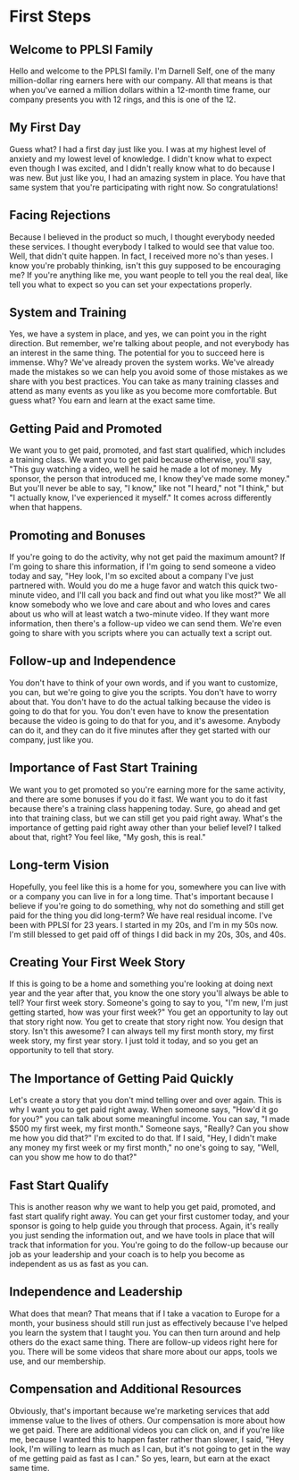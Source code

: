 # First Steps

## Welcome to PPLSI Family

Hello and welcome to the PPLSI family. I'm Darnell Self, one of the many million-dollar ring earners here with our company. All that means is that when you've earned a million dollars within a 12-month time frame, our company presents you with 12 rings, and this is one of the 12.

## My First Day

Guess what? I had a first day just like you. I was at my highest level of anxiety and my lowest level of knowledge. I didn't know what to expect even though I was excited, and I didn't really know what to do because I was new. But just like you, I had an amazing system in place. You have that same system that you're participating with right now. So congratulations!

## Facing Rejections

Because I believed in the product so much, I thought everybody needed these services. I thought everybody I talked to would see that value too. Well, that didn't quite happen. In fact, I received more no's than yeses. I know you're probably thinking, isn't this guy supposed to be encouraging me? If you're anything like me, you want people to tell you the real deal, like tell you what to expect so you can set your expectations properly.

## System and Training

Yes, we have a system in place, and yes, we can point you in the right direction. But remember, we're talking about people, and not everybody has an interest in the same thing. The potential for you to succeed here is immense. Why? We've already proven the system works. We've already made the mistakes so we can help you avoid some of those mistakes as we share with you best practices. You can take as many training classes and attend as many events as you like as you become more comfortable. But guess what? You earn and learn at the exact same time.

## Getting Paid and Promoted

We want you to get paid, promoted, and fast start qualified, which includes a training class. We want you to get paid because otherwise, you'll say, "This guy watching a video, well he said he made a lot of money. My sponsor, the person that introduced me, I know they've made some money." But you'll never be able to say, "I know," like not "I heard," not "I think," but "I actually know, I've experienced it myself." It comes across differently when that happens.

## Promoting and Bonuses

If you're going to do the activity, why not get paid the maximum amount? If I'm going to share this information, if I'm going to send someone a video today and say, "Hey look, I'm so excited about a company I've just partnered with. Would you do me a huge favor and watch this quick two-minute video, and I'll call you back and find out what you like most?" We all know somebody who we love and care about and who loves and cares about us who will at least watch a two-minute video. If they want more information, then there's a follow-up video we can send them. We're even going to share with you scripts where you can actually text a script out.

## Follow-up and Independence

You don't have to think of your own words, and if you want to customize, you can, but we're going to give you the scripts. You don't have to worry about that. You don't have to do the actual talking because the video is going to do that for you. You don't even have to know the presentation because the video is going to do that for you, and it's awesome. Anybody can do it, and they can do it five minutes after they get started with our company, just like you.

## Importance of Fast Start Training

We want you to get promoted so you're earning more for the same activity, and there are some bonuses if you do it fast. We want you to do it fast because there's a training class happening today. Sure, go ahead and get into that training class, but we can still get you paid right away. What's the importance of getting paid right away other than your belief level? I talked about that, right? You feel like, "My gosh, this is real."

## Long-term Vision

Hopefully, you feel like this is a home for you, somewhere you can live with or a company you can live in for a long time. That's important because I believe if you're going to do something, why not do something and still get paid for the thing you did long-term? We have real residual income. I've been with PPLSI for 23 years. I started in my 20s, and I'm in my 50s now. I'm still blessed to get paid off of things I did back in my 20s, 30s, and 40s.

## Creating Your First Week Story

If this is going to be a home and something you're looking at doing next year and the year after that, you know the one story you'll always be able to tell? Your first week story. Someone's going to say to you, "I'm new, I'm just getting started, how was your first week?" You get an opportunity to lay out that story right now. You get to create that story right now. You design that story. Isn't this awesome? I can always tell my first month story, my first week story, my first year story. I just told it today, and so you get an opportunity to tell that story.

## The Importance of Getting Paid Quickly

Let's create a story that you don't mind telling over and over again. This is why I want you to get paid right away. When someone says, "How'd it go for you?" you can talk about some meaningful income. You can say, "I made $500 my first week, my first month." Someone says, "Really? Can you show me how you did that?" I'm excited to do that. If I said, "Hey, I didn't make any money my first week or my first month," no one's going to say, "Well, can you show me how to do that?"

## Fast Start Qualify

This is another reason why we want to help you get paid, promoted, and fast start qualify right away. You can get your first customer today, and your sponsor is going to help guide you through that process. Again, it's really you just sending the information out, and we have tools in place that will track that information for you. You're going to do the follow-up because our job as your leadership and your coach is to help you become as independent as us as fast as you can.

## Independence and Leadership

What does that mean? That means that if I take a vacation to Europe for a month, your business should still run just as effectively because I've helped you learn the system that I taught you. You can then turn around and help others do the exact same thing. There are follow-up videos right here for you. There will be some videos that share more about our apps, tools we use, and our membership.

## Compensation and Additional Resources

Obviously, that's important because we're marketing services that add immense value to the lives of others. Our compensation is more about how we get paid. There are additional videos you can click on, and if you're like me, because I wanted this to happen faster rather than slower, I said, "Hey look, I'm willing to learn as much as I can, but it's not going to get in the way of me getting paid as fast as I can." So yes, learn, but earn at the exact same time.